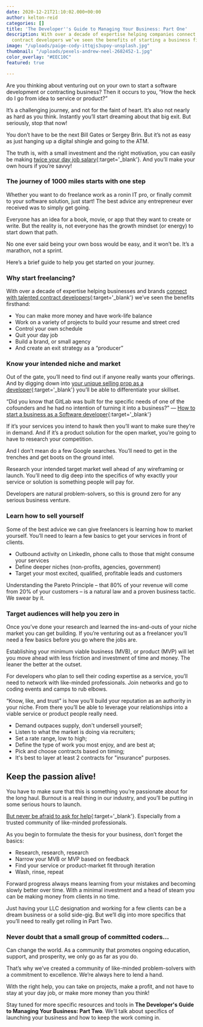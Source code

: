 ```yaml
---
date: 2020-12-21T21:10:02.000+00:00
author: kelton-reid
categories: []
title: 'The Developer''s Guide to Managing Your Business: Part One'
description: With over a decade of expertise helping companies connect with talented
  contract developers we’ve seen the benefits of starting a business firsthand.
image: "/uploads/paige-cody-ittqjs3upoy-unsplash.jpg"
thumbnail: "/uploads/pexels-andrew-neel-2682452-1.jpg"
color_overlay: "#EEC10C"
featured: true

---
```

Are you thinking about venturing out on your own to start a software development or contracting business? Then it occurs to you, “How the heck do I go from idea to service or product?”

It’s a challenging journey, and not for the faint of heart. It’s also not nearly as hard as you think. Instantly you’ll start dreaming about that big exit. But seriously, stop that now!

You don’t have to be the next Bill Gates or Sergey Brin. But it’s not as easy as just hanging up a digital shingle and going to the ATM.

The truth is, with a small investment and the right motivation, you can easily be making [twice your day job salary](https://esteemed.io/blog/2020/09/30/why-demand-for-tech-talent-is-so-high/){:target='_blank'}. And you’ll make your own hours if you’re savvy!

### The journey of 1000 miles starts with one step

Whether you want to do freelance work as a ronin IT pro, or finally commit to your software solution, just start! The best advice any entrepreneur ever received was to simply get going.

Everyone has an idea for a book, movie, or app that they want to create or write. But the reality is, not everyone has the growth mindset (or energy) to start down that path.

No one ever said being your own boss would be easy, and it won’t be. It’s a marathon, not a sprint.

Here’s a brief guide to help you get started on your journey.

### Why start freelancing?

With over a decade of expertise helping businesses and brands [connect with talented contract developers](https://esteemed.io/blog/2020/07/25/5-reasons-why-you-should-join-a-talent-network/){:target='_blank'} we’ve seen the benefits firsthand:

* You can make more money and have work-life balance
* Work on a variety of projects to build your resume and street cred
* Control your own schedule
* Quit your day job
* Build a brand, or small agency
* And create an exit strategy as a “producer”

### Know your intended niche and market

Out of the gate, you’ll need to find out if anyone really wants your offerings. And by digging down into [your unique selling prop as a developer](https://www.entrepreneur.com/encyclopedia/unique-selling-proposition-usp){:target='_blank'} you’ll be able to differentiate your skillset.

“Did you know that GitLab was built for the specific needs of one of the cofounders and he had no intention of turning it into a business?” — [How to start a business as a Software developer](https://medium.com/practical-programming-weekly/how-to-start-a-business-as-a-software-developer-9370af88fe24){:target='_blank'}

If it’s your services you intend to hawk then you’ll want to make sure they’re in demand. And if it’s a product solution for the open market, you’re going to have to research your competition.

And I don’t mean do a few Google searches. You’ll need to get in the trenches and get boots on the ground intel.

Research your intended target market well ahead of any wireframing or launch. You’ll need to dig deep into the specifics of why exactly your service or solution is something people will pay for.

Developers are natural problem-solvers, so this is ground zero for any serious business venture.

### Learn how to sell yourself

Some of the best advice we can give freelancers is learning how to market yourself. You’ll need to learn a few basics to get your services in front of clients.

* Outbound activity on LinkedIn, phone calls to those that might consume your services
* Define deeper niches (non-profits, agencies, government)
* Target your most excited, qualified, profitable leads and customers

Understanding the Pareto Principle – that 80% of your revenue will come from 20% of your customers – is a natural law and a proven business tactic. We swear by it.

### Target audiences will help you zero in

Once you’ve done your research and learned the ins-and-outs of your niche market you can get building. If you’re venturing out as a freelancer you’ll need a few basics before you go where the jobs are.

Establishing your minimum viable business (MVB), or product (MVP) will let you move ahead with less friction and investment of time and money. The leaner the better at the outset.

For developers who plan to sell their coding expertise as a service, you’ll need to network with like-minded professionals. Join networks and go to coding events and camps to rub elbows.

“Know, like, and trust” is how you’ll build your reputation as an authority in your niche. From there you’ll be able to leverage your relationships into a viable service or product people really need.

* Demand outpaces supply, don't undersell yourself;
* Listen to what the market is doing via recruiters;
* Set a rate range, low to high;
* Define the type of work you most enjoy, and are best at;
* Pick and choose contracts based on timing;
* It's best to layer at least 2 contracts for "insurance" purposes.

## Keep the passion alive!

You have to make sure that this is something you’re passionate about for the long haul. Burnout is a real thing in our industry, and you’ll be putting in some serious hours to launch.

[But never be afraid to ask for help](){:target='_blank'}. Especially from a trusted community of like-minded professionals.

As you begin to formulate the thesis for your business, don’t forget the basics:

* Research, research, research
* Narrow your MVB or MVP based on feedback
* Find your service or product-market fit through iteration
* Wash, rinse, repeat

Forward progress always means learning from your mistakes and becoming slowly better over time. With a minimal investment and a head of steam you can be making money from clients in no time.

Just having your LLC designation and working for a few clients can be a dream business or a solid side-gig. But we’ll dig into more specifics that you’ll need to really get rolling in Part Two.

### Never doubt that a small group of committed coders…

Can change the world. As a community that promotes ongoing education, support, and prosperity, we only go as far as you do.

That’s why we’ve created a community of like-minded problem-solvers with a commitment to excellence. We’re always here to lend a hand.

With the right help, you can take on projects, make a profit, and not have to stay at your day job, or make more money than you think!

Stay tuned for more specific resources and tools in **The Developer's Guide to Managing Your Business: Part Two**. We’ll talk about specifics of launching your business and how to keep the work coming in.